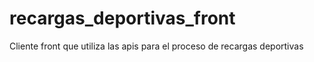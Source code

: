 # recargas_deportivas_front
Cliente front que utiliza las apis para el proceso de recargas deportivas
